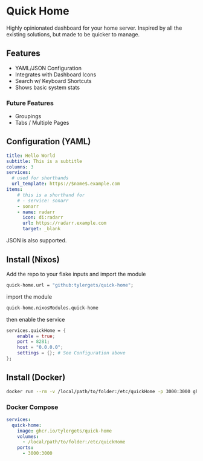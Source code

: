 # Quick Home

Highly opinionated dashboard for your home server. Inspired by all the existing solutions, but made to be quicker to manage.

## Features
 * YAML/JSON Configuration
 * Integrates with Dashboard Icons
 * Search w/ Keyboard Shortcuts
 * Shows basic system stats

### Future Features
 * Groupings
 * Tabs / Multiple Pages

## Configuration (YAML)

```yaml
title: Hello World
subtitle: This is a subtitle
columns: 3
services:
  # used for shorthands
  url_template: https://$name$.example.com
items:
    # this is a shorthand for
    # - service: sonarr
    - sonarr
    - name: radarr
      icon: di:radarr
      url: https://radarr.example.com
      target: _blank

```

JSON is also supported.

## Install (Nixos)

Add the repo to your flake inputs and import the module

```nix
quick-home.url = "github:tylergets/quick-home";
```

import the module
```nix
quick-home.nixosModules.quick-home
```

then enable the service
```nix
services.quickHome = {
    enable = true;
    port = 8281;
    host = "0.0.0.0";
    settings = {}; # See Configuration above
};
```

## Install (Docker)

```bash
docker run --rm -v /local/path/to/folder:/etc/quickHome -p 3000:3000 ghcr.io/tylergets/quick-home
```

### Docker Compose

```yaml
services:
  quick-home:
    image: ghcr.io/tylergets/quick-home
    volumes:
      - /local/path/to/folder:/etc/quickHome
    ports:
      - 3000:3000
```